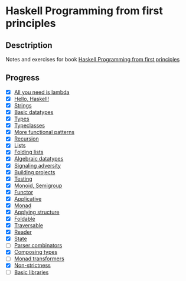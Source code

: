 # Haskell Programming from first principles

## Desctription

Notes and exercises for book [Haskell Programming from first principles](http://haskellbook.com/)

## Progress

- [x] [All you need is lambda](./notes/all_you_need_is_lambda.md)
- [x] [Hello, Haskell!](./notes/hello_haskell.md)
- [x] [Strings](./notes/strings.md)
- [x] [Basic datatypes](./notes/basic_datatypes.md)
- [x] [Types](./notes/types.md)
- [x] [Typeclasses](./notes/typeclasses.md)
- [x] [More functional patterns](./notes/more_functional_patterns.md)
- [x] [Recursion](./notes/recursion.md)
- [x] [Lists](./notes/lists.md)
- [x] [Folding lists](./notes/folding_lists.md)
- [x] [Algebraic datatypes](./notes/algebraic_datatypes.md)
- [x] [Signaling adversity](./notes/signaling_adversity.md)
- [x] [Building projects](./notes/building_projects.md)
- [x] [Testing](./notes/testing.)
- [x] [Monoid, Semigroup](./notes/monoid_semigroup.md)
- [x] [Functor](./notes/functor.md)
- [x] [Applicative](./notes/applicative.md)
- [x] [Monad](./notes/monad.md)
- [x] [Applying structure](./notes/applying_structure.md)
- [x] [Foldable](./notes/foldable.md)
- [x] [Traversable](./notes/traversable.md)
- [x] [Reader](./notes/reader.md)
- [x] [State](./notes/state.md)
- [ ] [Parser combinators](./notes/parser_combinators.md)
- [x] [Composing types](./notes/composing_types.md)
- [ ] [Monad transformers](./notes/monad_transformers.md)
- [x] [Non-strictness](./notes/non-strictness.md)
- [ ] [Basic libraries](./notes/basic_libraries.md)
